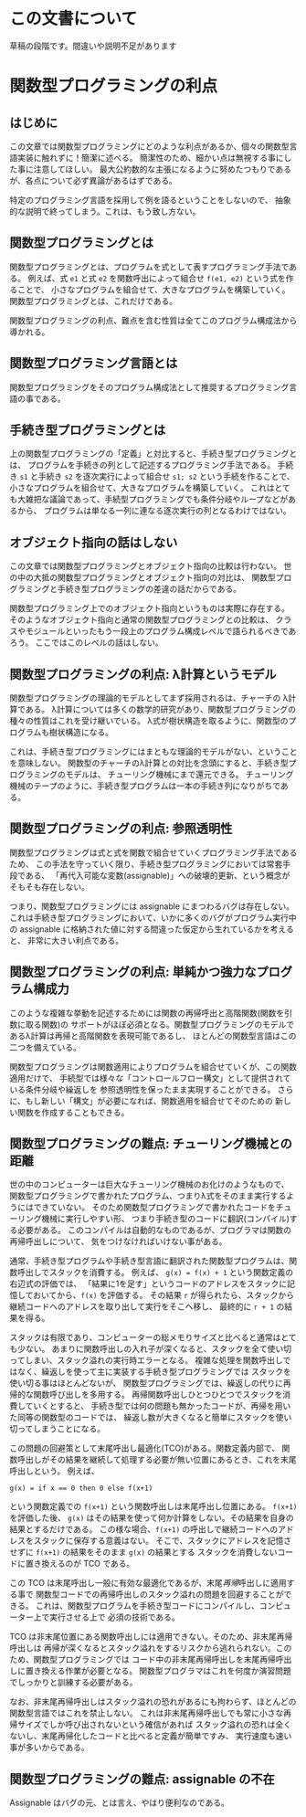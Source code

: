 # この文書について

草稿の段階です。間違いや説明不足があります

# 関数型プログラミングの利点

## はじめに

この文章では関数型プログラミングにどのような利点があるか、個々の関数型言語実装に触れずに！簡潔に述べる。
簡潔性のため、細かい点は無視する事にした事に注意してほしい。
最大公約数的な主張になるように努めたつもりであるが、各点について必ず異論があるはずである。

特定のプログラミング言語を採用して例を語るということをしないので、
抽象的な説明で終ってしまう。これは、もう致し方ない。

## 関数型プログラミングとは

関数型プログラミングとは、プログラムを式として表すプログラミング手法である。
例えば、式 `e1` と式 `e2` を関数呼出によって組合せ `f(e1, e2)` という式を作ることで、
小さなプログラムを組合せて、大きなプログラムを構築していく。
関数型プログラミングとは、これだけである。

関数型プログラミングの利点、難点を含む性質は全てこのプログラム構成法から導かれる。

## 関数型プログラミング言語とは

関数型プログラミングをそのプログラム構成法として推奨するプログラミング言語の事である。

## 手続き型プログラミングとは

上の関数型プログラミングの「定義」と対比すると、手続き型プログラミングとは、
プログラムを手続きの列として記述するプログラミング手法である。
手続き `s1` と手続き `s2` を逐次実行によって組合せ `s1; s2` という手続を作ることで、
小さなプログラムを組合せて、大きなプログラムを構築していく。
これはとても大雑把な議論であって、手続型プログラミングでも条件分岐やループなどがあるから、
プログラムは単なる一列に連なる逐次実行の列となるわけではない。

## オブジェクト指向の話はしない

この文章では関数型プログラミングとオブジェクト指向の比較は行わない。
世の中の大抵の関数型プログラミングとオブジェクト指向の対比は、
関数型プログラミングと手続き型プログラミングの差違の話だからである。

関数型プログラミング上でのオブジェクト指向というものは実際に存在する。
そのようなオブジェクト指向と通常の関数型プログラミングとの比較は、
クラスやモジュールといったもう一段上のプログラム構成レベルで語られるべきであろう。
ここではこのレベルの話はしない。

## 関数型プログラミングの利点: λ計算というモデル

関数型プログラミングの理論的モデルとしてまず採用されるは、チャーチの λ計算である。
λ計算については多くの数学的研究があり、関数型プログラミングの種々の性質はこれを受け継いでいる。
λ式が樹状構造を取るように、関数型のプログラムも樹状構造になる。

これは、手続き型プログラミングにはまともな理論的モデルがない、ということを意味しない。
関数型のチャーチのλ計算との対比を念頭にすると、手続き型プログラミングのモデルは、
チューリング機械にまで還元できる。
チューリング機械のテープのように、手続き型プログラムは一本の手続き列になりがちである。

## 関数型プログラミングの利点: 参照透明性

関数型プログラミングは式と式を関数で組合せていくプログラミング手法であるため、
この手法を守っていく限り、手続き型プログラミングにおいては常套手段である、
「再代入可能な変数(assignable)」への破壊的更新、という概念がそもそも存在しない。

つまり、関数型プログラミングには assignable にまつわるバグは存在しない。
これは手続き型プログラミングにおいて、いかに多くのバグがプログラム実行中の
assignable に格納された値に対する間違った仮定から生れているかを考えると、
非常に大きい利点である。

## 関数型プログラミングの利点: 単純かつ強力なプログラム構成力

このような複雑な挙動を記述するためには関数の再帰呼出と高階関数(関数を引数に取る関数)の
サポートがほぼ必須となる。関数型プログラミングのモデルであるλ計算は再帰と高階関数を表現可能であるし、
ほとんどの関数型言語はこの二つを備えている。

関数型プログラミングは関数適用によりプログラムを組合せていくが、この関数適用だけで、
手続型では様々な「コントロールフロー構文」として提供されている条件分岐や繰返しを
参照透明性を保ったまま実現することができる。
さらに、もし新しい「構文」が必要になれば、関数適用を組合せてそのための
新しい関数を作成することもできる。

## 関数型プログラミングの難点: チューリング機械との距離

世の中のコンピューターは巨大なチューリング機械のお化けのようなもので、
関数型プログラミングで書かれたプログラム、つまりλ式をそのまま実行するようにはできていない。
そのため関数型プログラミングで書かれたコードをチューリング機械に実行しやすい形、
つまり手続き型のコードに翻訳(コンパイル)する必要がある。
このコンパイルは自動的なものであるが、プログラマは関数の再帰呼出しについて、
気をつけなければいけない事がある。

通常、手続き型プログラムや手続き型言語に翻訳された関数型プログラムは、関数呼出しでスタックを消費する。
例えば、 `g(x) = f(x) + 1` という関数定義の右辺式の評価では、
「結果に1を足す」というコードのアドレスをスタックに記憶しておいてから、`f(x)` を評価する。
その結果 `r` が得られたら、スタックから継続コードへのアドレスを取り出して実行をそこへ移し、
最終的に `r + 1` の結果を得る。

スタックは有限であり、コンピューターの総メモりサイズと比べると通常はとても少ない。
あまりに関数呼出しの入れ子が深くなると、スタックを全て使い切ってしまい、スタック溢れの実行時エラーとなる。
複雑な処理を関数呼出しではなく、繰返しを使って主に実装する手続き型プログラミングでは
スタックを使い切る事はほとんどないが、
関数型プログラミングでは、繰返しの代りに再帰的な関数呼び出しを多用する。
再帰関数呼出しひとつひとつでスタックを消費していくとすると、
手続き型では何の問題も無かったコードが、再帰を用いた同等の関数型のコードでは、
繰返し数が大きくなると簡単にスタックを使い切ってしまうことになる。

この問題の回避策として末尾呼出し最適化(TCO)がある。関数定義内部で、
関数呼出しがその結果を継続して処理する必要が無い位置にあるとき、これを末尾呼出しという。
例えば、

```
g(x) = if x == 0 then 0 else f(x+1)
```

という関数定義での `f(x+1)` という関数呼出しは末尾呼出し位置にある。 `f(x+1)` を評価した後、
`g(x)` はその結果を使って何か計算をしない。その結果を自身の結果とするだけである。
この様な場合、`f(x+1)` の呼出しで継続コードへのアドレスをスタックに保存する意義はない。
そこで、スタックにアドレスを記憶させずに `f(x+1)` の結果をそのまま `g(x)` の結果とする
スタックを消費しないコードに置き換えるのが TCO である。

この TCO は末尾呼出し一般に有効な最適化であるが、末尾*再帰*呼出しに適用する事で
関数型コードでの再帰呼出しのスタック溢れの問題を回避することができる。
これは、関数型プログラムを手続き型コードにコンパイルし、コンピューター上で実行させる上で
必須の技術である。

TCO は非末尾位置にある関数呼出しには適用できない。そのため、非末尾再帰呼出しは
再帰が深くなるとスタック溢れをするリスクから逃れられない。このため、関数型プログラミングでは
コード中の非末尾再帰呼出しを末尾再帰呼出しに置き換える作業が必要となる。
関数型プログラマはこれを何度か演習問題でしっかりと訓練する必要がある。

なお、非末尾再帰呼出しはスタック溢れの恐れがあるにも拘わらず、ほとんどの関数型言語ではこれを禁止しない。
これは非末尾再帰呼出しでも常に小さな再帰サイズでしか呼び出されないという確信があれば
スタック溢れの恐れは全くないし、末尾再帰化したコードと比べると定義が簡単ですみ、
実行速度も速い事が多いからである。

## 関数型プログラミングの難点: assignable の不在

Assignable はバグの元、とは言え、やはり便利なのである。
